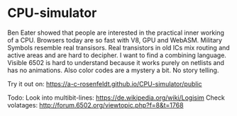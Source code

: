 # CPU-simulator

Ben Eater showed that people are interested in the practical inner working of a CPU. Browsers today are so fast with V8, GPU and WebASM.
Military Symbols resemble real transisors. Real transistors in old ICs mix routing and active areas and are hard to decipher. I want to find a combining language.
Visible 6502 is hard to understand because it works purely on netlists and has no animations. Also color codes are a mystery a bit. No story telling.

Try it out on: https://a-c-rosenfeldt.github.io/CPU-simulator/public

Todo:
Look into multibit-lines: https://de.wikipedia.org/wiki/Logisim
Check volatages: http://forum.6502.org/viewtopic.php?f=8&t=1768
